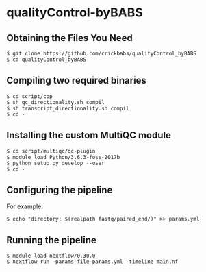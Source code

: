 # qualityControl-byBABS

## Obtaining the Files You Need

	$ git clone https://github.com/crickbabs/qualityControl_byBABS
	$ cd qualityControl_byBABS

## Compiling two required binaries
	
	$ cd script/cpp
	$ sh qc_directionality.sh compil
	$ sh transcript_directionality.sh compil
	$ cd -

## Installing the custom MultiQC module

	$ cd script/multiqc/qc-plugin
	$ module load Python/3.6.3-foss-2017b
	$ python setup.py develop --user
	$ cd -

## Configuring the pipeline

For example:

	$ echo "directory: $(realpath fastq/paired_end/)" >> params.yml

## Running the pipeline
	
	$ module load nextflow/0.30.0
	$ nextflow run -params-file params.yml -timeline main.nf

